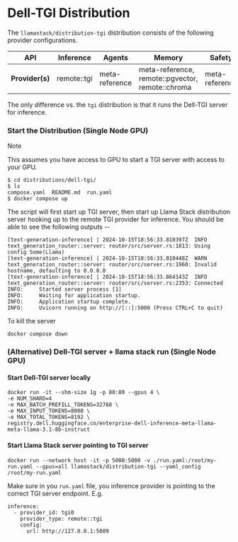 # Dell-TGI Distribution

The `llamastack/distribution-tgi` distribution consists of the following provider configurations.


| **API**         	| **Inference** 	| **Agents**     	| **Memory**                                       	| **Safety**     	| **Telemetry**  	|
|-----------------	|---------------	|----------------	|--------------------------------------------------	|----------------	|----------------	|
| **Provider(s)** 	| remote::tgi   	| meta-reference 	| meta-reference, remote::pgvector, remote::chroma 	| meta-reference 	| meta-reference 	|


The only difference vs. the `tgi` distribution is that it runs the Dell-TGI server for inference.


### Start the Distribution (Single Node GPU)

> [!NOTE]
> This assumes you have access to GPU to start a TGI server with access to your GPU.

```
$ cd distributions/dell-tgi/
$ ls
compose.yaml  README.md  run.yaml
$ docker compose up
```

The script will first start up TGI server, then start up Llama Stack distribution server hooking up to the remote TGI provider for inference. You should be able to see the following outputs --
```
[text-generation-inference] | 2024-10-15T18:56:33.810397Z  INFO text_generation_router::server: router/src/server.rs:1813: Using config Some(Llama)
[text-generation-inference] | 2024-10-15T18:56:33.810448Z  WARN text_generation_router::server: router/src/server.rs:1960: Invalid hostname, defaulting to 0.0.0.0
[text-generation-inference] | 2024-10-15T18:56:33.864143Z  INFO text_generation_router::server: router/src/server.rs:2353: Connected
INFO:     Started server process [1]
INFO:     Waiting for application startup.
INFO:     Application startup complete.
INFO:     Uvicorn running on http://[::]:5000 (Press CTRL+C to quit)
```

To kill the server
```
docker compose down
```

### (Alternative) Dell-TGI server + llama stack run (Single Node GPU)

#### Start Dell-TGI server locally
```
docker run -it --shm-size 1g -p 80:80 --gpus 4 \
-e NUM_SHARD=4
-e MAX_BATCH_PREFILL_TOKENS=32768 \
-e MAX_INPUT_TOKENS=8000 \
-e MAX_TOTAL_TOKENS=8192 \
registry.dell.huggingface.co/enterprise-dell-inference-meta-llama-meta-llama-3.1-8b-instruct
```


#### Start Llama Stack server pointing to TGI server

```
docker run --network host -it -p 5000:5000 -v ./run.yaml:/root/my-run.yaml --gpus=all llamastack/distribution-tgi --yaml_config /root/my-run.yaml
```

Make sure in you `run.yaml` file, you inference provider is pointing to the correct TGI server endpoint. E.g.
```
inference:
  - provider_id: tgi0
    provider_type: remote::tgi
    config:
      url: http://127.0.0.1:5009
```

